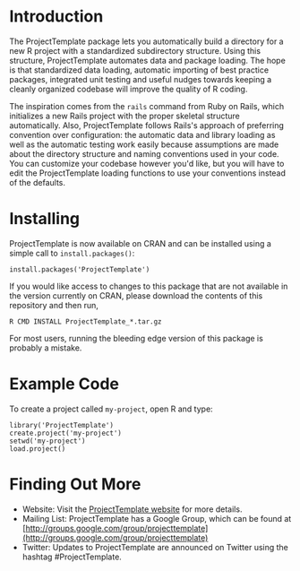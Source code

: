 # Introduction
The ProjectTemplate package lets you automatically build a directory for a new R project with a standardized subdirectory structure. Using this structure, ProjectTemplate automates data and package loading. The hope is that standardized data loading, automatic importing of best practice packages, integrated unit testing and useful nudges towards keeping a cleanly organized codebase will improve the quality of R coding.

The inspiration comes from the `rails` command from Ruby on Rails, which initializes a new Rails project with the proper skeletal structure automatically. Also, ProjectTemplate follows Rails's approach of preferring convention over configuration: the automatic data and library loading as well as the automatic testing work easily because assumptions are made about the directory structure and naming conventions used in your code. You can customize your codebase however you'd like, but you will have to edit the ProjectTemplate loading functions to use your conventions instead of the defaults.

# Installing
ProjectTemplate is now available on CRAN and can be installed using a simple call to `install.packages()`:

    install.packages('ProjectTemplate')

If you would like access to changes to this package that are not available in the version currently on CRAN, please download the contents of this repository and then run,

    R CMD INSTALL ProjectTemplate_*.tar.gz

For most users, running the bleeding edge version of this package is probably a mistake.

# Example Code
To create a project called `my-project`, open R and type:

    library('ProjectTemplate')
    create.project('my-project')
    setwd('my-project')
    load.project()

# Finding Out More
* Website: Visit the [ProjectTemplate website](http://projecttemplate.net) for more details.
* Mailing List: ProjectTemplate has a Google Group, which can be found at [http://groups.google.com/group/projecttemplate](http://groups.google.com/group/projecttemplate)
* Twitter: Updates to ProjectTemplate are announced on Twitter using the hashtag #ProjectTemplate.

